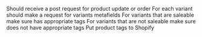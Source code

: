 Should receive a post request for product update or order
For each variant should make a request for variants metafields
For variants that are saleable make sure has appropriate tags
For variants that are not saleable make sure does not have appropriate tags
Put product tags to Shopify
